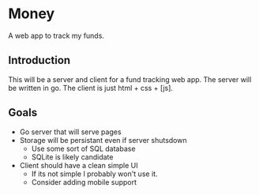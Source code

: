 # Money

A web app to track my funds.

## Introduction

This will be a server and client for a fund tracking web app. The server will be
written in go. The client is just html + css + [js].

## Goals

* Go server that will serve pages
* Storage will be persistant even if server shutsdown
	- Use some sort of SQL database
	- SQLite is likely candidate
* Client should have a clean simple UI
	- If its not simple I probably won't use it.
	- Consider adding mobile support
